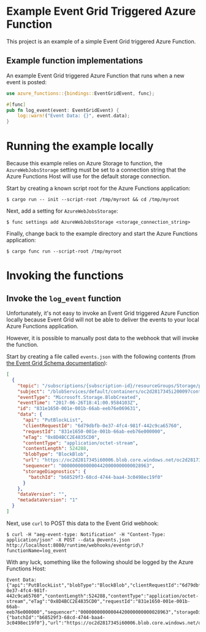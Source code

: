 # Example Event Grid Triggered Azure Function

This project is an example of a simple Event Grid triggered Azure Function.

## Example function implementations

An example Event Grid triggered Azure Function that runs when a new event is posted:

```rust
use azure_functions::{bindings::EventGridEvent, func};

#[func]
pub fn log_event(event: EventGridEvent) {
    log::warn!("Event Data: {}", event.data);
}
```

# Running the example locally

Because this example relies on Azure Storage to function, the `AzureWebJobsStorage` setting must be set to a connection string that the Azure Functions Host will use for the default
storage connection.

Start by creating a known script root for the Azure Functions application:

```
$ cargo run -- init --script-root /tmp/myroot && cd /tmp/myroot
```

Next, add a setting for `AzureWebJobsStorage`:

```
$ func settings add AzureWebJobsStorage <storage_connection_string>
```

Finally, change back to the example directory and start the Azure Functions application:

```
$ cargo func run --script-root /tmp/myroot
```

# Invoking the functions

## Invoke the `log_event` function

Unfortunately, it's not easy to invoke an Event Grid triggered Azure Function locally because Event Grid will not be able to deliver the events to your local Azure Functions application.

However, it is possible to manually post data to the webhook that will invoke the function.

Start by creating a file called `events.json` with the following contents (from [the Event Grid Schema documentation](https://docs.microsoft.com/en-us/azure/event-grid/event-schema)):

```json
[
  {
    "topic": "/subscriptions/{subscription-id}/resourceGroups/Storage/providers/Microsoft.Storage/storageAccounts/xstoretestaccount",
    "subject": "/blobServices/default/containers/oc2d2817345i200097container/blobs/oc2d2817345i20002296blob",
    "eventType": "Microsoft.Storage.BlobCreated",
    "eventTime": "2017-06-26T18:41:00.9584103Z",
    "id": "831e1650-001e-001b-66ab-eeb76e069631",
    "data": {
      "api": "PutBlockList",
      "clientRequestId": "6d79dbfb-0e37-4fc4-981f-442c9ca65760",
      "requestId": "831e1650-001e-001b-66ab-eeb76e000000",
      "eTag": "0x8D4BCC2E4835CD0",
      "contentType": "application/octet-stream",
      "contentLength": 524288,
      "blobType": "BlockBlob",
      "url": "https://oc2d2817345i60006.blob.core.windows.net/oc2d2817345i200097container/oc2d2817345i20002296blob",
      "sequencer": "00000000000004420000000000028963",
      "storageDiagnostics": {
        "batchId": "b68529f3-68cd-4744-baa4-3c0498ec19f0"
      }
    },
    "dataVersion": "",
    "metadataVersion": "1"
  }
]
```

Next, use `curl` to POST this data to the Event Grid webhook:

```
$ curl -H "aeg-event-type: Notification" -H "Content-Type: application/json" -X POST --data @events.json http://localhost:8080/runtime/webhooks/eventgrid\?functionName=log_event
```

With any luck, something like the following should be logged by the Azure Functions Host:

```
Event Data: {"api":"PutBlockList","blobType":"BlockBlob","clientRequestId":"6d79dbfb-0e37-4fc4-981f-442c9ca65760","contentLength":524288,"contentType":"application/octet-stream","eTag":"0x8D4BCC2E4835CD0","requestId":"831e1650-001e-001b-66ab-eeb76e000000","sequencer":"00000000000004420000000000028963","storageDiagnostics":{"batchId":"b68529f3-68cd-4744-baa4-3c0498ec19f0"},"url":"https://oc2d2817345i60006.blob.core.windows.net/oc2d2817345i200097container/oc2d2817345i20002296blob"}
```
